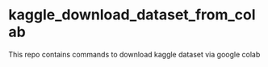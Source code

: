 # kaggle_download_dataset_from_colab
This repo contains commands to download kaggle dataset via google colab
